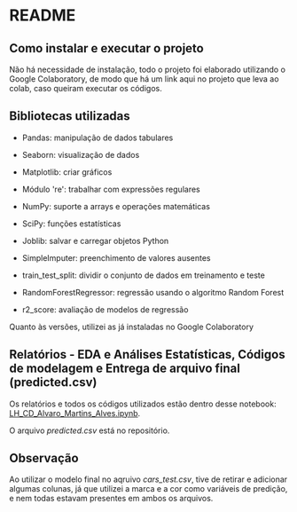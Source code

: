 # README
## Como instalar e executar o projeto
Não há necessidade de instalação, todo o projeto foi elaborado utilizando o Google Colaboratory, de modo que há um link aqui no projeto que leva ao colab, caso queiram executar os códigos. 
## Bibliotecas utilizadas

- Pandas: manipulação de dados tabulares

- Seaborn: visualização de dados

- Matplotlib: criar gráficos

- Módulo 're': trabalhar com expressões regulares

- NumPy: suporte a arrays e operações matemáticas

- SciPy: funções estatísticas

- Joblib: salvar e carregar objetos Python

- SimpleImputer: preenchimento de valores ausentes

- train_test_split: dividir o conjunto de dados em treinamento e teste

- RandomForestRegressor: regressão usando o algoritmo Random Forest

- r2_score: avaliação de modelos de regressão

Quanto às versões, utilizei as já instaladas no Google Colaboratory
## Relatórios - EDA e Análises Estatísticas, Códigos de modelagem e Entrega de arquivo final (predicted.csv)
Os relatórios e todos os códigos utilizados estão dentro desse notebook: [LH_CD_Alvaro_Martins_Alves.ipynb](https://github.com/AlvaroMAlves/testrepo/blob/main/LH_CD_Alvaro_Martins_Alves_ipynb.ipynb).

O arquivo *predicted.csv* está no repositório.


## Observação
Ao utilizar o modelo final no aqruivo *cars_test.csv*, tive de retirar e adicionar algumas colunas, já que utilizei a marca e a cor como variáveis de predição, e nem todas estavam presentes em ambos os arquivos.

